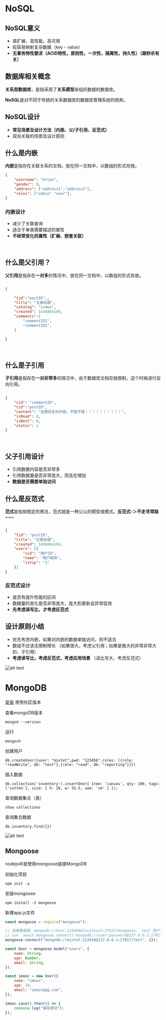 # NoSQL

## NoSQL意义

- 易扩展，高性能，高可用
- 较容易映射复杂数据（key - value）
- **无事务特性要求（ACID特性，原则性，一次性，隔离性，持久性）（跟秒杀有关）**

## 数据库相关概念

**关系型数据库**，是指采用了**关系模型**来组织数据的数据库。

**NoSQL**是对不同于传统的关系数据库的数据库管理系统的统称。

## NoSQL设计

- **常见场景及设计方法（内嵌、父/子引用、反范式）**
- 双向关联的场景及设计原则

## 什么是内嵌

**内嵌**是指存在关联关系的文档，放在同一文档中，以数组的形式存放。

``` json
{
    "username": "brian",
    "gender": 0,
    "address": ["address1","address2"],
    "roles": ["admin" "user"],
}
```

### 内嵌设计

- 减少了关联查询
- 适合于单类需要描述的属性
- **不经常变化的属性（扩展、嵌套关联）**

<br />
 
## 什么是父引用？

**父引用**是指存在**一对多**的情况中，放在同一文档中，以数组的形式存放。

``` json

{

    "tid":"postID",,
    "title": "文章标题",
    "catalog": "index",
    "created": 1436864169,
    "comments":[
        "commentID1",
        "commentID2",
    ]

}

```

<br />

## 什么是子引用

**子引用**是指存在**一对非常多**的情况中，由于数据库文档存放限制，这个时候进行反向引用。

``` json

{
    "cid": "commentID",
    "tid":"postID",
    "content": "这是回复的内容，不错不错！！！！！！！！！！",
    "isRead": 0,
    "isBest": 0,
    "status": 1
}

```

<br />

## 父子引用设计

- 引用数据内容是否非常多
- 引用数据量是否非常庞大，而且在增加
- **数据是否需要单独访问**

## 什么是反范式

**范式**是指按既定的用法，范式就是一种公认的模型或模式。**反范式-＞不走寻常路~~~**

``` json

{
    "tid": "postID",
    "title": "文章标题",
    "created": 1436864169,
    "users": [{
        "uid": "用户ID",
        "name": "用户昵称",
        "isVip": "1"
    }]
}

```

### 反范式设计
- 是否有提升性能的区间
- 数据量的变化是否非常庞大，庞大到更新会异常低效
- **先考虑读写比，才考虑反范式**


## 设计原则小结

- 优先考虑内嵌，如果对内嵌的数据单独访问，则不适合
- 数组不应该无限制增长 （如果很大，考虑父引用；如果是极大的非常非常大的，子引用）
- **考虑读写比，考虑反范式，考虑应用场景** （读比写大，考虑反范式）

![alt text](image.png)

# MongoDB

<a href="https://www.mongodb.com/docs/manual/tutorial/install-mongodb-enterprise-on-os-x/" target="_blank">安装</a> 使用社区版本

查看mongoDB版本

```
mongod --version
```

运行

```
mongosh
```

创建用户

```
db.createUser({user: "mixtet",pwd: "123456",roles: [{role: "readWrite", db: "test"},{role: "read", db: "reporting"}]})
```

插入数据

```
db.collection('inventory').insertOne({ item: 'canvas', qty: 100, tags: ['cotton'], size: { h: 28, w: 35.5, uom: 'cm' } });
```

查询数据集合（表）

```
show collections
```

查询集合数据

```
db.inventory.find({})
```


![alt text](image-1.png)

## Mongoose

nodejs中是使用mongoose链接MongoDB

初始化项目

```
npm init -y
```

安装mongoose

```
npm install -S mongoose
```

新建app.js文件

``` javascript
const mongoose = require("mongoose");

// 连接数据库，mongodb://test:123456@localhost:27017/mongoose， test 用户名，123456 密码，mongoose， 数据库
// use `await mongoose.connect('mongodb://user:password@127.0.0.1:27017/test');` if your database has auth enabled
mongoose.connect("mongodb://mixtet:123456@127.0.0.1:27017/test", {});

const User = mongoose.model("users", {
    name: String,
    age: Number,
    email: String,
});

const imooc = new User({
    name: "imooc",
    age: 18,
    email: "imooc@qq.com",
});

imooc.save().then(() => {
    console.log("保存成功");
});


```
